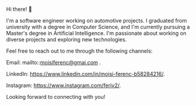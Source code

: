 Hi there! 👋

I'm a software engineer working on automotive projects. I graduated from university with a degree in Computer Science, and I'm currently pursuing a Master's degree in Artificial Intelligence. I'm passionate about working on diverse projects and exploring new technologies.

Feel free to reach out to me through the following channels:

Email: mailto::moisiferenc@gmai.com .

LinkedIn: https://www.linkedin.com/in/moisi-ferenc-b58284216/.

Instagram: https://www.instagram.com/feriv2/.

Looking forward to connecting with you!

